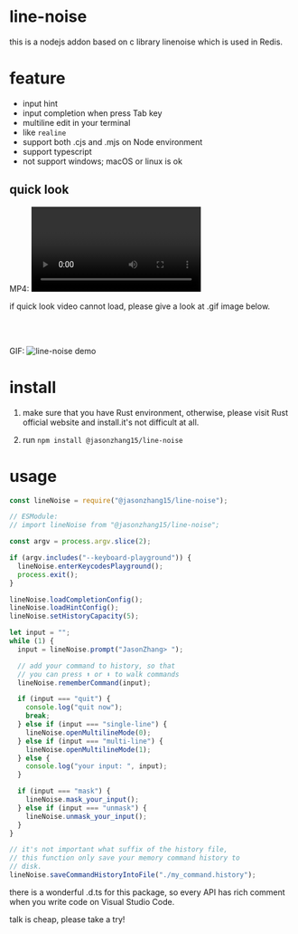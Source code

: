 # line-noise

this is a nodejs addon based on c library linenoise which is used in Redis.

# feature

- input hint
- input completion when press Tab key
- multiline edit in your terminal
- like `realine`
- support both .cjs and .mjs on Node environment
- support typescript
- not support windows; macOS or linux is ok

## quick look

MP4:
<video controls preload="none">

  <source src="https://zhangzhuang15.github.io/line-noise-demo.mp4" type="video/mp4"></source>
  if quick look video cannot load, please give a look at .gif image below.
</video>

<br>
<br>

GIF:
![line-noise demo](https://zhangzhuang15.github.io/line-noise-demo.gif)

# install

1. make sure that you have Rust environment, otherwise, please visit Rust official website and install.it's not difficult at all.

2. run `npm install @jasonzhang15/line-noise`

# usage

```js
const lineNoise = require("@jasonzhang15/line-noise");

// ESModule:
// import lineNoise from "@jasonzhang15/line-noise";

const argv = process.argv.slice(2);

if (argv.includes("--keyboard-playground")) {
  lineNoise.enterKeycodesPlayground();
  process.exit();
}

lineNoise.loadCompletionConfig();
lineNoise.loadHintConfig();
lineNoise.setHistoryCapacity(5);

let input = "";
while (1) {
  input = lineNoise.prompt("JasonZhang> ");

  // add your command to history, so that
  // you can press ⬆️ or ⬇️ to walk commands
  lineNoise.rememberCommand(input);

  if (input === "quit") {
    console.log("quit now");
    break;
  } else if (input === "single-line") {
    lineNoise.openMultilineMode(0);
  } else if (input === "multi-line") {
    lineNoise.openMultilineMode(1);
  } else {
    console.log("your input: ", input);
  }

  if (input === "mask") {
    lineNoise.mask_your_input();
  } else if (input === "unmask") {
    lineNoise.unmask_your_input();
  }
}

// it's not important what suffix of the history file,
// this function only save your memory command history to
// disk.
lineNoise.saveCommandHistoryIntoFile("./my_command.history");
```

there is a wonderful .d.ts for this package, so every API has rich comment when you write code on Visual Studio Code.

talk is cheap, please take a try!
